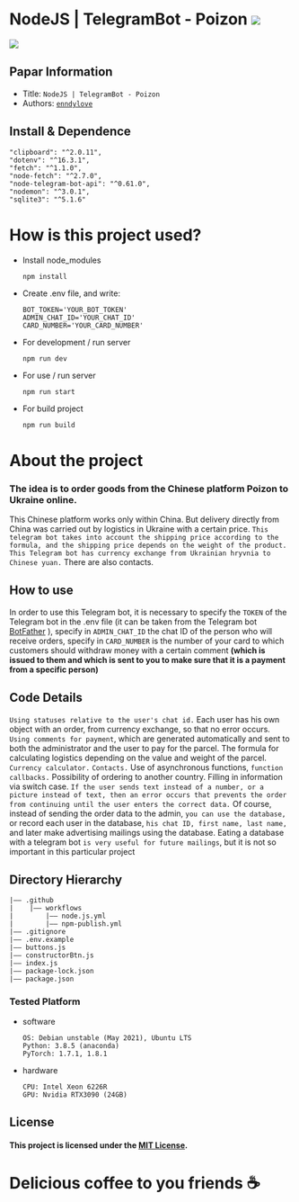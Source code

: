 # NodeJS | TelegramBot - Poizon <img src="https://img.shields.io/static/v1?label=🤖 Telegram Bot&message=Trider Graph 📈&color=4201ff" />

![](https://i.ibb.co/TH0v0Hz/image.jpg)

## Papar Information

- Title: `NodeJS | TelegramBot - Poizon`
- Authors: [`enndylove`](https://github.com/enndylove)

## Install & Dependence

    "clipboard": "^2.0.11",
    "dotenv": "^16.3.1",
    "fetch": "^1.1.0",
    "node-fetch": "^2.7.0",
    "node-telegram-bot-api": "^0.61.0",
    "nodemon": "^3.0.1",
    "sqlite3": "^5.1.6"

# How is this project used?

- Install node_modules
  ```
  npm install
  ```
- Create .env file, and write:
  ```
  BOT_TOKEN='YOUR_BOT_TOKEN'
  ADMIN_CHAT_ID='YOUR_CHAT_ID'
  CARD_NUMBER='YOUR_CARD_NUMBER'
  ```
- For development / run server
  ```
  npm run dev
  ```
- For use / run server
  ```
  npm run start
  ```
- For build project
  ```
  npm run build
  ```

# About the project

### The idea is to order goods from the Chinese platform Poizon to Ukraine online.

This Chinese platform works only within China. But delivery directly from China was carried out by logistics in Ukraine with a certain price. `This telegram bot takes into account the shipping price according to the formula, and the shipping price depends on the weight of the product. This Telegram bot has currency exchange from Ukrainian hryvnia to Chinese yuan.` There are also contacts.

## How to use

In order to use this Telegram bot, it is necessary to specify the `TOKEN` of the Telegram bot in the .env file (it can be taken from the Telegram bot [BotFather](https://t.me/BotFather) ), specify in `ADMIN_CHAT_ID` the chat ID of the person who will receive orders, specify in `CARD_NUMBER` is the number of your card to which customers should withdraw money with a certain comment **(which is issued to them and which is sent to you to make sure that it is a payment from a specific person)**

## Code Details

`Using statuses relative to the user's chat id.` Each user has his own object with an order, from currency exchange, so that no error occurs. `Using comments for payment`, which are generated automatically and sent to both the administrator and the user to pay for the parcel. The formula for calculating logistics depending on the value and weight of the parcel. `Currency calculator.` `Contacts.` Use of asynchronous functions, `function callbacks.` Possibility of ordering to another country. Filling in information via switch case. `If the user sends text instead of a number, or a picture instead of text, then an error occurs that prevents the order from continuing until the user enters the correct data.`
Of course, instead of sending the order data to the admin, `you can use the database,` or record each user in the database, `his chat ID, first name, last name,` and later make advertising mailings using the database. Eating a database with a telegram bot `is very useful for future mailings`, but it is not so important in this particular project

## Directory Hierarchy

```
|—— .github
|    |—— workflows
|        |—— node.js.yml
|        |—— npm-publish.yml
|—— .gitignore
|—— .env.example
|—— buttons.js
|—— constructorBtn.js
|—— index.js
|—— package-lock.json
|—— package.json
```

### Tested Platform

- software
  ```
  OS: Debian unstable (May 2021), Ubuntu LTS
  Python: 3.8.5 (anaconda)
  PyTorch: 1.7.1, 1.8.1
  ```
- hardware
  ```
  CPU: Intel Xeon 6226R
  GPU: Nvidia RTX3090 (24GB)
  ```

## License

#### This project is licensed under the [MIT License](https://github.com/enndylove/NodeJS-TelegramBot-Poizon/blob/main/LICENCE.md).

# Delicious coffee to you friends ☕
